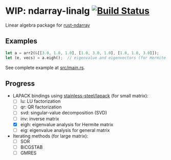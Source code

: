 WIP: ndarray-linalg [![Build Status](https://travis-ci.org/termoshtt/ndarray-linalg.svg?branch=master)](https://travis-ci.org/termoshtt/ndarray-linalg)
===============
Linear algebra package for [rust-ndarray](https://github.com/bluss/rust-ndarray)

Examples
---------

```rust
let a = arr2(&[[3.0, 1.0, 1.0], [1.0, 3.0, 1.0], [1.0, 1.0, 3.0]]);
let (e, vecs) = a.eigh();  // eigenvalue and eigenvectors (for Hermite matrix)
```

See complete example at [src/main.rs](src/main.rs).

Progress
---------
- LAPACK bindings using [stainless-steel/lapack](https://github.com/stainless-steel/lapack) (for small matrix):
  - [ ] lu: LU factorization
  - [ ] qr: QR factorization
  - [ ] svd: singular-value decomposition (SVD)
  - [ ] inv: inverse matrix
  - [x] eigh: eigenvalue analysis for Hermite matrix
  - [ ] eig: eigenvalue analysis for general matrix
- Iterating methods (for large matrix):
  - [ ] SOR
  - [ ] BiCGSTAB
  - [ ] GMRES
